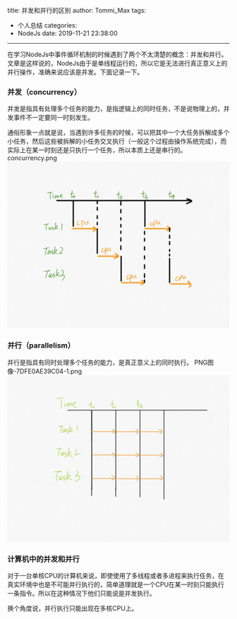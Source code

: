 title: 并发和并行的区别
author: Tommi_Max
tags:
  - 个人总结
categories:
  - NodeJs
date: 2019-11-21 23:38:00
---
在学习NodeJs中事件循环机制的时候遇到了两个不太清楚的概念：并发和并行。文章是这样说的，NodeJs由于是单线程运行的，所以它是无法进行真正意义上的并行操作，准确来说应该是并发。下面记录一下。

### 并发（concurrency）

并发是指具有处理多个任务的能力，是指逻辑上的同时任务，不是说物理上的，并发事件不一定要同一时刻发生。

通俗形象一点就是说，当遇到许多任务的时候，可以把其中一个大任务拆解成多个小任务，然后这些被拆解的小任务交叉执行（一般这个过程由操作系统完成），而实际上在某一时刻还是只执行一个任务，所以本质上还是串行的。
concurrency.png
![concurrency.png](/images/concurrency.png)

### 并行（parallelism）

并行是指具有同时处理多个任务的能力，是真正意义上的同时执行。
PNG图像-7DFE0AE39C04-1.png
![parallelism.png](/images/parallelism.png)

### 计算机中的并发和并行

对于一台单核CPU的计算机来说，即使使用了多线程或者多进程来执行任务，在真实环境中也是不可能并行执行的，简单道理就是一个CPU在某一时刻只能执行一条指令。所以在这种情况下他们只能说是并发执行。

换个角度说，并行执行只能出现在多核CPU上。